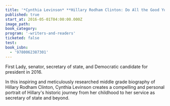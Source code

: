 ```yaml
---
title: '*Cynthia Levinson* **Hillary Rodham Clinton: Do All the Good You Can**'
published: true
start_at: 2016-05-01T04:00:00.000Z
image_path:
book_category:
program: '-writers-and-readers'
ticketed: false
test:
book_isbn:
  - '9780062387301'
---
```



First Lady, senator, secretary of state, and Democratic candidate for president in 2016.

In this inspiring and meticulously researched middle grade biography of Hillary Rodham Clinton, Cynthia Levinson creates a compelling and personal portrait of Hillary's historic journey from her childhood to her service as secretary of state and beyond.